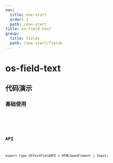 ```yaml
---
nav:
  title: one-start
  order: 1
  path: /one-start
title: os-field-text
group:
  title: fields
  path: /one-start/fields
---
```


# os-field-text

## 代码演示

### 基础使用

<code src="../demos/field-text/simple.tsx" />

<API exports='["Settings"]' src="../components/fields/text.tsx"></API>

### API

`export type OSTextFieldAPI = HTMLSpanElement | Input;`
